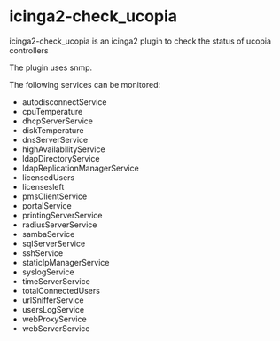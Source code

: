 # icinga2-check_ucopia

icinga2-check_ucopia is an icinga2 plugin to check the status of ucopia controllers

The plugin uses snmp.

The following services can be monitored:
- autodisconnectService
- cpuTemperature
- dhcpServerService
- diskTemperature
- dnsServerService
- highAvailabilityService
- ldapDirectoryService
- ldapReplicationManagerService
- licensedUsers
- licensesleft
- pmsClientService
- portalService
- printingServerService
- radiusServerService
- sambaService
- sqlServerService
- sshService
- staticIpManagerService
- syslogService
- timeServerService
- totalConnectedUsers
- urlSnifferService
- usersLogService
- webProxyService
- webServerService
